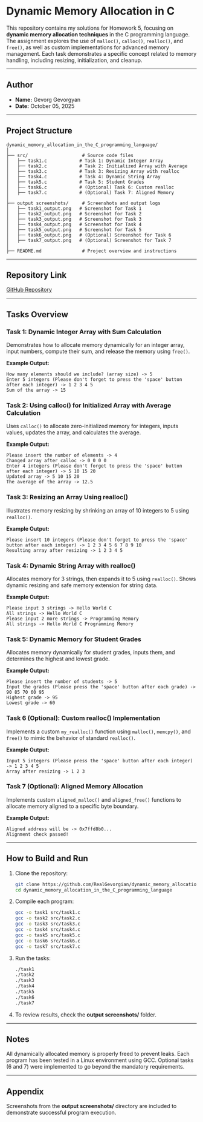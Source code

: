 # Dynamic Memory Allocation in C

This repository contains my solutions for Homework 5, focusing on **dynamic memory allocation techniques** in the C programming language. The assignment explores the use of `malloc()`, `calloc()`, `realloc()`, and `free()`, as well as custom implementations for advanced memory management. Each task demonstrates a specific concept related to memory handling, including resizing, initialization, and cleanup.

---

## Author

* **Name:** Gevorg Gevorgyan
* **Date:** October 05, 2025

---

## Project Structure

```
dynamic_memory_allocation_in_the_C_programming_language/
│
├── src/                    # Source code files
│   ├── task1.c            # Task 1: Dynamic Integer Array
│   ├── task2.c            # Task 2: Initialized Array with Average
│   ├── task3.c            # Task 3: Resizing Array with realloc
│   ├── task4.c            # Task 4: Dynamic String Array
│   ├── task5.c            # Task 5: Student Grades
│   ├── task6.c            # (Optional) Task 6: Custom realloc
│   ├── task7.c            # (Optional) Task 7: Aligned Memory
│
├── output screenshots/     # Screenshots and output logs
│   ├── task1_output.png   # Screenshot for Task 1
│   ├── task2_output.png   # Screenshot for Task 2
│   ├── task3_output.png   # Screenshot for Task 3
│   ├── task4_output.png   # Screenshot for Task 4
│   ├── task5_output.png   # Screenshot for Task 5
│   ├── task6_output.png   # (Optional) Screenshot for Task 6
│   ├── task7_output.png   # (Optional) Screenshot for Task 7
│
├── README.md               # Project overview and instructions
```

---

## Repository Link

[GitHub Repository](https://github.com/RealGevorgian/dynamic_memory_allocation_in_the_C_programming_language.git)

---

## Tasks Overview

### Task 1: Dynamic Integer Array with Sum Calculation

Demonstrates how to allocate memory dynamically for an integer array, input numbers, compute their sum, and release the memory using `free()`.

**Example Output:**

```
How many elements should we include? (array size) -> 5
Enter 5 integers (Please don't forget to press the 'space' button after each integer) -> 1 2 3 4 5
Sum of the array -> 15
```

### Task 2: Using calloc() for Initialized Array with Average Calculation

Uses `calloc()` to allocate zero-initialized memory for integers, inputs values, updates the array, and calculates the average.

**Example Output:**

```
Please insert the number of elements -> 4
Changed array after calloc -> 0 0 0 0
Enter 4 integers (Please don't forget to press the 'space' button after each integer) -> 5 10 15 20
Updated array -> 5 10 15 20
The average of the array -> 12.5
```

### Task 3: Resizing an Array Using realloc()

Illustrates memory resizing by shrinking an array of 10 integers to 5 using `realloc()`.

**Example Output:**

```
Please insert 10 integers (Please don't forget to press the 'space' button after each integer) -> 1 2 3 4 5 6 7 8 9 10
Resulting array after resizing -> 1 2 3 4 5
```

### Task 4: Dynamic String Array with realloc()

Allocates memory for 3 strings, then expands it to 5 using `realloc()`. Shows dynamic resizing and safe memory extension for string data.

**Example Output:**

```
Please input 3 strings -> Hello World C
All strings -> Hello World C
Please input 2 more strings -> Programming Memory
All strings -> Hello World C Programming Memory
```

### Task 5: Dynamic Memory for Student Grades

Allocates memory dynamically for student grades, inputs them, and determines the highest and lowest grade.

**Example Output:**

```
Please insert the number of students -> 5
Input the grades (Please press the 'space' button after each grade) -> 90 85 70 60 95
Highest grade -> 95
Lowest grade -> 60
```

### Task 6 (Optional): Custom realloc() Implementation

Implements a custom `my_realloc()` function using `malloc()`, `memcpy()`, and `free()` to mimic the behavior of standard `realloc()`.

**Example Output:**

```
Input 5 integers (Please press the 'space' button after each integer) -> 1 2 3 4 5
Array after resizing -> 1 2 3
```

### Task 7 (Optional): Aligned Memory Allocation

Implements custom `aligned_malloc()` and `aligned_free()` functions to allocate memory aligned to a specific byte boundary.

**Example Output:**

```
Aligned address will be -> 0x7ffd8b0...
Alignment check passed!
```

---

## How to Build and Run

1. Clone the repository:

   ```bash
   git clone https://github.com/RealGevorgian/dynamic_memory_allocation_in_the_C_programming_language.git
   cd dynamic_memory_allocation_in_the_C_programming_language
   ```

2. Compile each program:

   ```bash
   gcc -o task1 src/task1.c
   gcc -o task2 src/task2.c
   gcc -o task3 src/task3.c
   gcc -o task4 src/task4.c
   gcc -o task5 src/task5.c
   gcc -o task6 src/task6.c
   gcc -o task7 src/task7.c
   ```

3. Run the tasks:

   ```bash
   ./task1
   ./task2
   ./task3
   ./task4
   ./task5
   ./task6
   ./task7
   ```

4. To review results, check the **output screenshots/** folder.

---

## Notes

All dynamically allocated memory is properly freed to prevent leaks. Each program has been tested in a Linux environment using GCC. Optional tasks (6 and 7) were implemented to go beyond the mandatory requirements.

---

## Appendix

Screenshots from the **output screenshots/** directory are included to demonstrate successful program execution.

